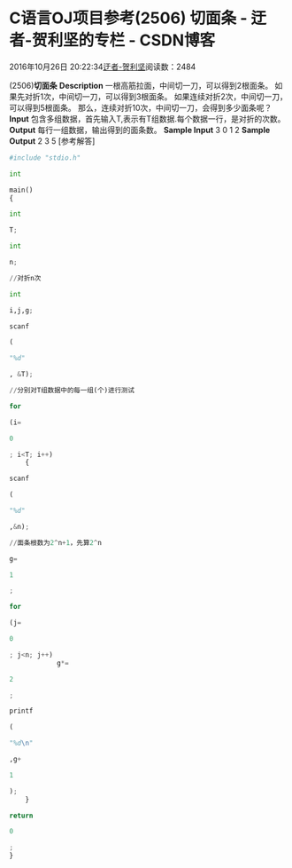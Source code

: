 
# C语言OJ项目参考(2506) 切面条 - 迂者-贺利坚的专栏 - CSDN博客

2016年10月26日 20:22:34[迂者-贺利坚](https://me.csdn.net/sxhelijian)阅读数：2484


(2506)**切面条**
**Description**
一根高筋拉面，中间切一刀，可以得到2根面条。
如果先对折1次，中间切一刀，可以得到3根面条。
如果连续对折2次，中间切一刀，可以得到5根面条。
那么，连续对折10次，中间切一刀，会得到多少面条呢？
**Input**
包含多组数据，首先输入T,表示有T组数据.每个数据一行，是对折的次数。
**Output**
每行一组数据，输出得到的面条数。
**Sample Input**
3
0
1
2
**Sample Output**
2
3
5
[参考解答]
```python
#include "stdio.h"
```
```python
int
```
```python
main()
{
```
```python
int
```
```python
T;
```
```python
int
```
```python
n;
```
```python
//对折n次
```
```python
int
```
```python
i,j,g;
```
```python
scanf
```
```python
(
```
```python
"%d"
```
```python
, &T);
```
```python
//分别对T组数据中的每一组(个)进行测试
```
```python
for
```
```python
(i=
```
```python
0
```
```python
; i<T; i++)
    {
```
```python
scanf
```
```python
(
```
```python
"%d"
```
```python
,&n);
```
```python
//面条根数为2^n+1，先算2^n
```
```python
g=
```
```python
1
```
```python
;
```
```python
for
```
```python
(j=
```
```python
0
```
```python
; j<n; j++)
            g*=
```
```python
2
```
```python
;
```
```python
printf
```
```python
(
```
```python
"%d\n"
```
```python
,g+
```
```python
1
```
```python
);
    }
```
```python
return
```
```python
0
```
```python
;
}
```

